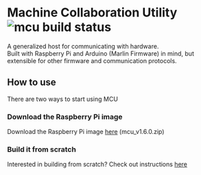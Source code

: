 # Machine Collaboration Utility  ![mcu build status](https://travis-ci.org/Autodesk/machine-collaboration-utility.svg?branch=master)

A generalized host for communicating with hardware.  
Built with Raspberry Pi and Arduino (Marlin Firmware) in mind, but extensible for other firmware and communication protocols.

## How to use  
There are two ways to start using MCU

### Download the Raspberry Pi image  
Download the Raspberry Pi image [here](https://drive.google.com/uc?id=0B7k-k73S74JBb3RnZ1FvNWVEb1E&export=download) (mcu_v1.6.0.zip)  

### Build it from scratch
Interested in building from scratch? Check out instructions [here](documentation/BUILDING.md)
